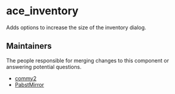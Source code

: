 ace_inventory
=============

Adds options to increase the size of the inventory dialog.


## Maintainers

The people responsible for merging changes to this component or answering potential questions.

- [commy2](https://github.com/commy2)
- [PabstMirror](https://github.com/PabstMirror)
